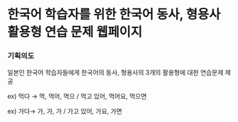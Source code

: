 # 한국어 학습자를 위한 한국어 동사, 형용사 활용형 연습 문제 웹페이지

### 기획의도
일본인 한국어 학습자들에게 한국어의 동사, 형용사의 3개의 활용형에 대한 연습문제 제공

ex) 먹다 → 먹, 먹어, 먹으  / 먹고 있어, 먹어요, 먹으면

ex) 가다→ 가, 가, 가 / 가고 있어, 가요, 가면
